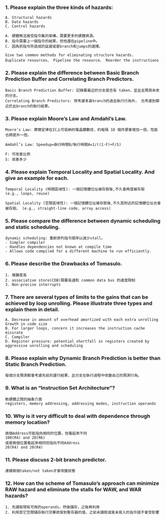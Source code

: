 ### 1. Please explain the three kinds of hazards:
```
A. Structural hazards
B. Data hazards
C. Control hazards
```

```
A. 硬體無法接受指令集的架構，需要更多的硬體資源。
B. 指令需要上一個指令的結果，但他還在pipeline中。
C. 因為抓指令所造成的延遲或是branch和jumps的選擇。

Give two common methods for eliminating structure hazards.
Duplicate resources、 Pipeline the resource、 Reorder the instructions
```

### 2. Please explain the difference between Basic Branch Prediction Buffer and Correlating Branch Predictors.

```
Basic Branch Prediction Buffer: 記錄著最近的分支是否有 taken，並且去預測未來的分支。
Correlating Branch Predictors: 除考慮本身branch的過去執行行為外， 也考慮到鄰近於此branch的執行結果。
```


### 3. Please explain Moore’s Law and Amdahl’s Law.

```
Moore’s Law: 摩爾定律在IC上可容納的電晶體數目，約每隔 18 個月便會增加一倍，性能也將提升一倍。

Amdahl’s Law: Speedup=執行時間B/執行時間A=1/((1-F)+F/S)

F: 可改善比例
S: 改善多少
```

### 4. Please explain Temporal Locality and Spatial Locality. And give an example for each.
```
Temporal Locality (時間區域性): 一個記憶體位址被存取後,不久會再度被存取
(e.g., loops, reuse)

Spatial Locality (空間區域性): 一個記憶體位址被存取後,不久其附近的記憶體位址也會被存取。 (e.g., straight-line code, array access)
```

### 5. Please compare the difference between dynamic scheduling and static scheduling.

```
dynamic scheduling: 重新排列指令順序以減少stall。
- Simpler compiler
- Handles dependencies not known at compile time
- Allows code compiled for a different machine to run efficiently.

```

### 6. Please describe the Drawbacks of Tomasulo.
```
1. 複雜度高
2. associative store(CDB)需要高速和 common data bus 的速度限制
3. Non-precise interrupts
```

### 7. There are several types of limits to the gains that can be achieved by loop unrolling. Please illustrate three types and explain them in detail.

```
A. Decrease in amount of overhead amortized with each extra unrolling Growth in code size
B. For larger loops, concern it increases the instruction cache missrate 
C. Compiler
D. Register pressure: potential shortfall in registers created by aggressive unrolling and scheduling
```

### 8. Please explain why Dynamic Branch Prediction is better than Static Branch Prediction.

```
每個分支預測都會考慮先前的運行結果，且分支在執行過程中改變自己的預測行為。
```

### 9. What is an “Instruction Set Architecture”?
```
軟硬體之間的抽象介面
registers, memory addressing, addressing modes, instruction operands
```

### 10. Why is it very difficult to deal with dependence through memory location?

```
兩個Address可能指向相同的位置，但看起來不同
100(R4) and 20(R6)
或是兩個位置看起來相同但指向不同Address
20(R4) and 20(R4)
```

### 11. Please discuss 2-bit branch predictor.
```
連續兩個taken/not taken才會改變狀態
```

### 12. How can the scheme of Tomasulo’s approach can minimize RAW hazard and eliminate the stalls for WAW, and WAR hazards?
```
1. 先讀取現有可用的operands，然後儲存，之後再利用
2. 利用其它空間儲存執行完畢欲寫到暫存器的值，之前未讀取或是未寫入的指令就不會受影響
```